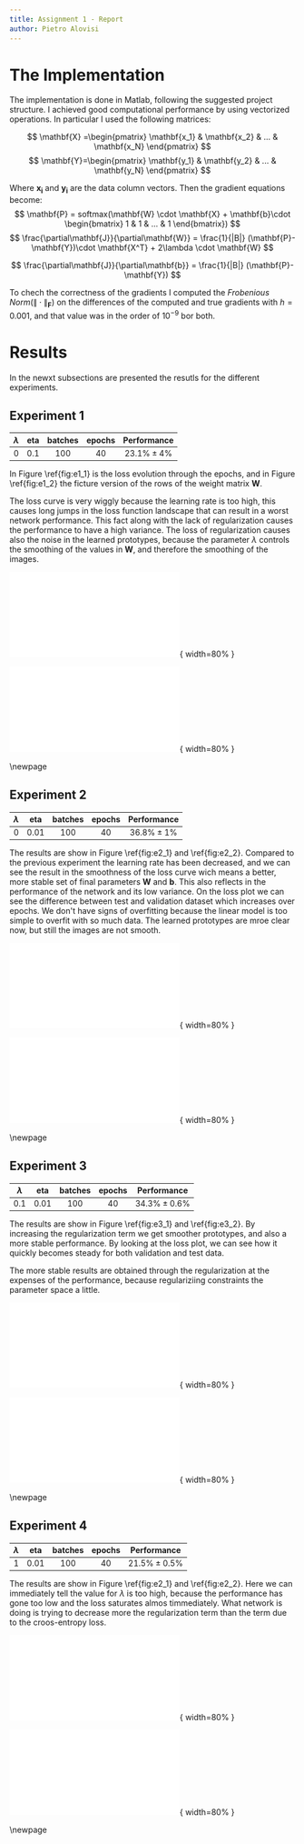 ```yaml
---
title: Assignment 1 - Report
author: Pietro Alovisi
---
```


# The Implementation

The implementation is done in Matlab, following the suggested project structure. 
I achieved good computational performance by using vectorized operations. In particular I used the following matrices:

$$ 
\mathbf{X} =\begin{pmatrix} \mathbf{x_1}  & \mathbf{x_2} & ... & \mathbf{x_N} \end{pmatrix} 
$$
$$
\mathbf{Y}=\begin{pmatrix} \mathbf{y_1}  & \mathbf{y_2} & ... & \mathbf{y_N} \end{pmatrix}
$$

Where $\mathbf{x_i}$ and $\mathbf{y_i}$ are the data column vectors. Then the gradient equations become:
$$
\mathbf{P} = softmax(\mathbf{W} \cdot \mathbf{X} + \mathbf{b}\cdot \begin{bmatrix}
1 & 1 & ... & 1 \end{bmatrix}) 
$$
$$ 
\frac{\partial\mathbf{J}}{\partial\mathbf{W}} = \frac{1}{|B|} (\mathbf{P}-\mathbf{Y})\cdot \mathbf{X^T} + 2\lambda \cdot \mathbf{W} 
$$

$$
\frac{\partial\mathbf{J}}{\partial\mathbf{b}} = \frac{1}{|B|} (\mathbf{P}-\mathbf{Y})
$$

To chech the correctness of the gradients I computed the *Frobenious Norm*($\| \cdot \|_{\mathbf{F}}$) on the differences of the computed and true gradients with $h=0.001$, and that value was in the order of $10^{-9}$ bor both.


# Results

In the newxt subsections are presented the resutls for the different experiments.

## Experiment 1 


| $\lambda$ | eta | batches | epochs | Performance      |
|:---------:|:---:|:-------:|:------:|:----------------:|
|     0     | 0.1 |   100   |   40   |$23.1\%  \pm 4\%$ |


In Figure \ref{fig:e1_1} is the loss evolution through the epochs, and in Figure \ref{fig:e1_2} the ficture version of the rows of the weight matrix $\mathbf{W}$.

The loss curve is very wiggly because the learning rate is too high, this causes long jumps in the loss function landscape that can result in a worst network performance. This fact along with the lack of regularization causes the performance to have a high variance.
The loss of regularization causes also the noise in the learned prototypes, because the parameter $\lambda$ controls the smoothing of the values in $\mathbf{W}$, and therefore the smoothing of the images.


![Loss curve for Experiment 1, blue test data and in orage the validation data.\label{fig:e1_1}](../Result_Pics/b100e40eta1la0.pdf){ width=80% }

![Learned prototypes in Experiment 1.\label{fig:e1_2}](../Result_Pics/b100e40eta1la0proto.pdf){ width=80% }


\newpage

## Experiment 2


| $\lambda$ | eta | batches | epochs | Performance |
|:---------:|:---:|:-------:|:------:|:-----------:|
|     0     | 0.01 |   100   |   40   |$36.8\%  \pm 1\%$ |


The results are show in Figure \ref{fig:e2_1} and \ref{fig:e2_2}. Compared to the previous experiment the learning rate has been decreased, and we can see the result in the smoothness of the loss curve wich means a better, more stable set of final parameters $\mathbf{W}$ and $\mathbf{b}$. This also reflects in the performance of the network and its low variance.
On the loss plot we can see the difference between test and validation dataset which increases over epochs. We don't have signs of overfitting because the linear model is too simple to overfit with so much data. The learned prototypes are mroe clear now, but still the images are not smooth.


![Loss curve for Experiment 2, blue test data and in orage the validation data.\label{fig:e2_1}](../Result_Pics/b100e40eta01la0.pdf){ width=80% }

![Learned prototypes in Experiment 2.\label{fig:e2_2}](../Result_Pics/b100e40eta01la0proto.pdf){ width=80% }

\newpage


## Experiment 3


| $\lambda$ | eta | batches | epochs |Performance |
|:---------:|:---:|:-------:|:------:|:-----------:|
|     0.1     | 0.01 |   100   |   40   |$34.3\%  \pm 0.6\%$ |


The results are show in Figure \ref{fig:e3_1} and \ref{fig:e3_2}. By increasing the regularization term we get smoother prototypes, and also a more stable performance. By looking at the loss plot, we can see how it quickly becomes steady for both validation and test data.

The more stable results are obtained through the regularization at the expenses of the performance, because regulariziing constraints the parameter space a little.

![Loss curve for Experiment 3, blue test data and in orage the validation data.\label{fig:e3_1}](../Result_Pics/b100e40eta01la_1.pdf){ width=80% }

![Learned prototypes in Experiment 3.\label{fig:e3_2}](../Result_Pics/b100e40eta01la_1proto.pdf){ width=80% }


\newpage



## Experiment 4


| $\lambda$ | eta | batches | epochs |Performance |
|:---------:|:---:|:-------:|:------:|:-----------:|
|     1     | 0.01 |   100   |   40   |$21.5\%  \pm 0.5\%$ |

The results are show in Figure \ref{fig:e2_1} and \ref{fig:e2_2}. Here we can immediately tell the value for $\lambda$ is too high, because the performance has gone too low and the loss saturates almos timmediately. What network is doing is trying to decrease more the regularization term than the term due to the croos-entropy loss.



![Loss curve for Experiment 4, blue test data and in orage the validation data.\label{fig:e4_1}](../Result_Pics/b100e40eta01la1_.pdf){ width=80% }

![Learned prototypes in Experiment 4.\label{fig:e4_2}](../Result_Pics/b100e40eta01la1_proto.pdf){ width=80% }





\newpage



